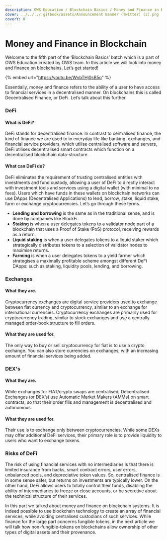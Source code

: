 ```yaml
---
description: OWS Education / Blockchain Basics / Money and Finance in Blockchain
cover: ../../../.gitbook/assets/Announcement Banner (Twitter) (2).png
coverY: 0
---
```


# Money and Finance in Blockchain

Welcome to the fifth part of the ‘Blockchain Basics’ batch which is a part of OWS Education created by OWS team. In this article we will look into money and finance on blockchains. Let’s get started!

{% embed url="https://youtu.be/WvbTHj0sB5o" %}

Essentially, money and finance refers to the ability of a user to have access to financial services in a decentralised manner. On blockchains this is called Decentralised Finance, or DeFi. Let’s talk about this further.

### DeFi

#### What is DeFi?

DeFi stands for decentralised finance. In contrast to centralised finance, the kind of finance we are used to in everyday life like banking, exchanges, and financial service providers, which utilise centralised software and servers, DeFi utilises decentralised smart contracts which function on a decentralised blockchain data-structure.

#### What can DeFi do?

DeFi eliminates the requirement of trusting centralised entities with investments and fund custody, allowing a user of DeFi to directly interact with investment tools and services using a digital wallet (with minimal to no fees). Users which have funds in these wallets on blockchain networks can use DApps (Decentralised Applications) to lend, borrow, stake, liquid stake, farm or exchange cryptocurrencies. Let’s go through these terms.

* **Lending and borrowing** is the same as in the traditional sense, and is done by companies like BlockFi.
* **Staking** is when a user delegates tokens to a validator node part of a blockchain that uses a Proof of Stake (PoS) protocol, receiving rewards as a return.
* **Liquid staking** is when a user delegates tokens to a liquid staker which strategically distributes tokens to a selection of validator nodes to maximise returns.
* **Farming** is when a user delegates tokens to a yield farmer which strategises a maximally profitable scheme amongst different DeFi DApps: such as staking, liquidity pools, lending, and borrowing.

### Exchanges&#x20;

#### What they are.

Cryptocurrency exchanges are digital service providers used to exchange between fiat currency and cryptocurrency, similar to an exchange for international currencies. Cryptocurrency exchanges are primarily used for cryptocurrency trading, similar to stock exchanges and use a centrally managed order-book structure to fill orders.

#### What they are used for.

The only way to buy or sell cryptocurrency for fiat is to use a crypto exchange. You can also store currencies on exchanges, with an increasing amount of financial services being added.

### DEX's

#### What they are.

While exchanges for FIAT/crypto swaps are centralised, Decentralised Exchanges (or DEX’s) use Automatic Market Makers (AMMs) on smart contracts, so that their order fills and management is decentralised and autonomous.

#### What they are used for.

Their use is to exchange only between cryptocurrencies. While some DEXs may offer additional DeFi services, their primary role is to provide liquidity to users who want to exchange tokens.

### Risks of DeFi

The risk of using financial services with no intermediaries is that there is limited insurance from hacks, smart contract errors, user errors, unbalanced pools, and depreciative token values. So, centralised finance is in some sense safer, but returns on investments are typically lower. On the other hand, DeFi allows users to totally control their funds, disabling the ability of intermediaries to freeze or close accounts, or be secretive about the technical structure of their services.

In this part we talked about money and finance on blockchain systems. It is indeed possible to use blockchain technology to create an array of financial services, while avoiding centralised custodians of such services. While finance for the large part concerns fungible tokens, in the next article we will talk how non-fungible-tokens on blockchains allow ownership of other types of digital assets and their provenance.
